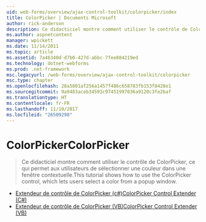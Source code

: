```yaml
---
uid: web-forms/overview/ajax-control-toolkit/colorpicker/index
title: ColorPicker | Documents Microsoft
author: rick-anderson
description: Ce didacticiel montre comment utiliser le contrôle de ColorPicker, ce qui permet aux utilisateurs de sélectionner une couleur dans une fenêtre contextuelle.
ms.author: aspnetcontent
manager: wpickett
ms.date: 11/14/2011
ms.topic: article
ms.assetid: 7a46340d-d7b0-427d-abbc-7fee884219ed
ms.technology: dotnet-webforms
ms.prod: .net-framework
msc.legacyurl: /web-forms/overview/ajax-control-toolkit/colorpicker
msc.type: chapter
ms.openlocfilehash: 28a5801af256a1457f486c658783fb153f8428e1
ms.sourcegitcommit: 9a9483aceb34591c97451997036a9120c3fe2baf
ms.translationtype: HT
ms.contentlocale: fr-FR
ms.lasthandoff: 11/10/2017
ms.locfileid: "26509298"
---
```

<a name="colorpicker"></a><span data-ttu-id="1550d-103">ColorPicker</span><span class="sxs-lookup"><span data-stu-id="1550d-103">ColorPicker</span></span>
====================
> <span data-ttu-id="1550d-104">Ce didacticiel montre comment utiliser le contrôle de ColorPicker, ce qui permet aux utilisateurs de sélectionner une couleur dans une fenêtre contextuelle.</span><span class="sxs-lookup"><span data-stu-id="1550d-104">This tutorial shows how to use the ColorPicker control, which lets users select a color from a popup window.</span></span>


- [<span data-ttu-id="1550d-105">Extendeur de contrôle de ColorPicker (c#)</span><span class="sxs-lookup"><span data-stu-id="1550d-105">ColorPicker Control Extender (C#)</span></span>](using-the-colorpicker-control-extender-cs.md)
- [<span data-ttu-id="1550d-106">Extendeur de contrôle de ColorPicker (VB)</span><span class="sxs-lookup"><span data-stu-id="1550d-106">ColorPicker Control Extender (VB)</span></span>](using-the-colorpicker-control-extender-vb.md)

